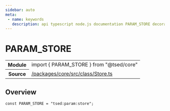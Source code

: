 ```yaml
---
sidebar: auto
meta:
 - name: keywords
   description: api typescript node.js documentation PARAM_STORE decorator
---
```

# PARAM_STORE <Badge text="Decorator" type="decorator"/>
<!-- Summary -->
<section class="symbol-info"><table class="is-full-width"><tbody><tr><th>Module</th><td><div class="lang-typescript"><span class="token keyword">import</span> { PARAM_STORE }&nbsp;<span class="token keyword">from</span>&nbsp;<span class="token string">"@tsed/core"</span></div></td></tr><tr><th>Source</th><td><a href="https://github.com/Romakita/ts-express-decorators/blob/v4.31.9/packages/core/src/class/Store.ts#L0-L0">/packages/core/src/class/Store.ts</a></td></tr></tbody></table></section>

<!-- Overview -->
## Overview


<pre><code class="typescript-lang "><span class="token keyword">const</span> PARAM_STORE<span class="token punctuation"> = </span>"tsed<span class="token punctuation">:</span>param<span class="token punctuation">:</span>store"<span class="token punctuation">;</span></code></pre>